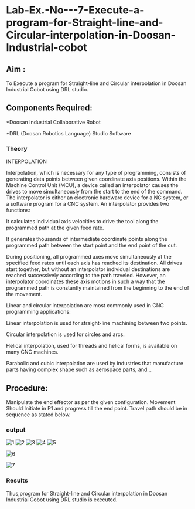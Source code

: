 # Lab-Ex.-No---7-Execute-a-program-for-Straight-line-and-Circular-interpolation-in-Doosan-Industrial-cobot
## Aim : 
To Execute a program for Straight-line and Circular interpolation in Doosan Industrial Cobot using DRL studio.

## Components Required:

*Doosan Industrial Collaborative Robot

*DRL (Doosan Robotics Language) Studio Software

### Theory 
INTERPOLATION

Interpolation, which is necessary for any type of programming, consists of generating data points between given coordinate axis positions. Within the Machine Control Unit (MCU), a device called an interpolator causes the drives to move simultaneously from the start to the end of the command. The interpolator is either an electronic hardware device for a NC system, or a software program for a CNC system. An interpolator provides two functions:

It calculates individual axis velocities to drive the tool along the programmed path at the given feed rate.

It generates thousands of intermediate coordinate points along the programmed path between the start point and the end point of the cut.

During positioning, all programmed axes move simultaneously at the specified feed rates until each axis has reached its destination. All drives start together, but without an interpolator individual destinations are reached successively according to the path traveled. However, an interpolator coordinates these axis motions in such a way that the programmed path is constantly maintained from the beginning to the end of the movement.

Linear and circular interpolation are most commonly used in CNC programming applications:

Linear interpolation is used for straight-line machining between two points.

Circular interpolation is used for circles and arcs.

Helical interpolation, used for threads and helical forms, is available on many CNC machines.

Parabolic and cubic interpolation are used by industries that manufacture parts having complex shape such as aerospace parts, and...

## Procedure:

Manipulate the end effector as per the given configuration. Movement Should Initiate in P1 and progress till the end point. Travel path should be in sequence as stated below.

### output
![1](https://github.com/JaisonRaphael/Lab-Ex.-No---7-Execute-a-program-for-Straight-line-and-Circular-interpolation-in-Doosan-Industrial-C/assets/94165957/595ff43b-ab67-4542-86bf-16d340925d64)
![2](https://github.com/JaisonRaphael/Lab-Ex.-No---7-Execute-a-program-for-Straight-line-and-Circular-interpolation-in-Doosan-Industrial-C/assets/94165957/5024d909-6ab4-478b-a589-48a4173ca47e)
![3](https://github.com/JaisonRaphael/Lab-Ex.-No---7-Execute-a-program-for-Straight-line-and-Circular-interpolation-in-Doosan-Industrial-C/assets/94165957/c7961177-38ae-47c5-b053-c768322d87de)
![4](https://github.com/JaisonRaphael/Lab-Ex.-No---7-Execute-a-program-for-Straight-line-and-Circular-interpolation-in-Doosan-Industrial-C/assets/94165957/1a4b0397-6658-48f5-af6a-a2e2df7290b0)
![5](https://github.com/JaisonRaphael/Lab-Ex.-No---7-Execute-a-program-for-Straight-line-and-Circular-interpolation-in-Doosan-Industrial-C/assets/94165957/5ce3d880-c238-46ad-8c9b-11c99e853f2e)

![6](https://github.com/JaisonRaphael/Lab-Ex.-No---7-Execute-a-program-for-Straight-line-and-Circular-interpolation-in-Doosan-Industrial-C/assets/94165957/4d763d98-7411-489d-9a8f-c58275c034a9)

![7](https://github.com/JaisonRaphael/Lab-Ex.-No---7-Execute-a-program-for-Straight-line-and-Circular-interpolation-in-Doosan-Industrial-C/assets/94165957/b5dbb476-9ede-42c1-8e6a-d94584510fd1)

### Results 
Thus,program for Straight-line and Circular interpolation in Doosan Industrial Cobot using DRL studio is executed.


 
